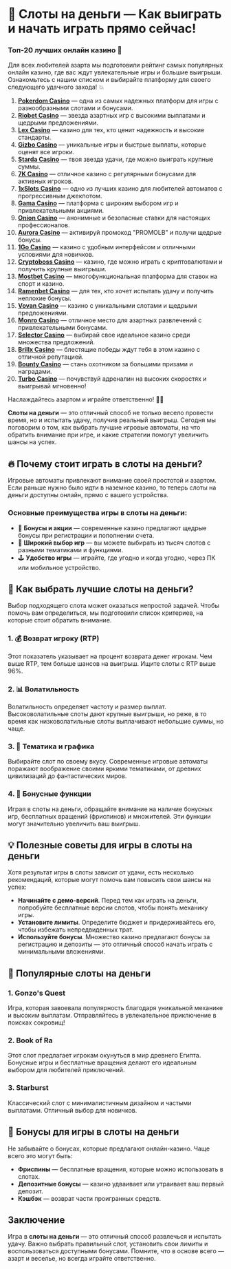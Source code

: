 # 🎰 Слоты на деньги — Как выиграть и начать играть прямо сейчас!
### Топ-20 лучших онлайн казино 🎰

Для всех любителей азарта мы подготовили рейтинг самых популярных онлайн казино, где вас ждут увлекательные игры и большие выигрыши. Ознакомьтесь с нашим списком и выбирайте платформу для своего следующего удачного захода! 💥

1. **[Pokerdom Casino](https://brandplay.link/Bxg7SC7H)** — одна из самых надежных платформ для игры с разнообразными слотами и бонусами.
2. **[Riobet Casino](https://brandplay.link/dtx89f2L)** — звезда азартных игр с высокими выплатами и щедрыми предложениями.
3. **[Lex Casino](https://brandplay.link/2HFTmBc8)** — казино для тех, кто ценит надежность и высокие стандарты.
4. **[Gizbo Casino](https://gizbo-tea02.com/c8e962e89)** — уникальные игры и быстрые выплаты, которые оценят все игроки.
5. **[Starda Casino](https://brandplay.link/cpFQbWKn)** — твоя звезда удачи, где можно выиграть крупные суммы.
6. **[7K Casino](https://brandplay.link/dd46bNgD)** — отличное казино с регулярными бонусами для активных игроков.
7. **[1xSlots Casino](https://brandplay.link/R4xfxqdm)** — одно из лучших казино для любителей автоматов с прогрессивным джекпотом.
8. **[Gama Casino](https://brandplay.link/zrZpLFTP)** — платформа с широким выбором игр и привлекательными акциями.
9. **[Onion Casino](https://obclk001-2d.top/click?offer_id=986&partner_id=10542&landing_id=1798&utm_medium=affiliate&sub_1=oncasino3)** — анонимные и безопасные ставки для настоящих профессионалов.
10. **[Aurora Casino](https://10trafic-stat2.com/click/668546566bcc6313411604c7/6766/15114/subaccount?promocode=PROMOLB)** — активируй промокод "PROMOLB" и получи щедрые бонусы.
11. **[1Go Casino](https://1go-ircp01.com/ce015f410)** — казино с удобным интерфейсом и отличными условиями для новичков.
12. **[Cryptoboss Casino](https://cryptobossc.online/d847bcfa9)** — казино, где можно играть с криптовалютами и получить крупные выигрыши.
13. **[Mostbet Casino](https://ktbtis024ifqfn0mst.com/beQs)** — многофункциональная платформа для ставок на спорт и казино.
14. **[Ramenbet Casino](https://get.saltyram.com/ru/registration?apkpop=0&partner=p24970p3296034p5526)** — для тех, кто хочет испытать удачу и получить неплохие бонусы.
15. **[Vovan Casino](https://vovan.site/d2375cf9b)** — казино с уникальными слотами и щедрыми предложениями.
16. **[Monro Casino](https://mnr-ircp01.com/c3ce72a2c)** — отличное место для азартных развлечений с привлекательными бонусами.
17. **[Selector Casino](https://gosel.pl/SELVK)** — выбирай свое идеальное казино среди множества предложений.
18. **[Brillx Casino](https://brillx.pub/BRIVK)** — блестящие победы ждут тебя в этом казино с отличной репутацией.
19. **[Bounty Casino](https://bounty-casino.de/BOVK)** — стань охотником за большими призами и наградами.
20. **[Turbo Casino](https://turbo-casino.pro/TURVK)** — почувствуй адреналин на высоких скоростях и выигрывай мгновенно!

Наслаждайтесь азартом и играйте ответственно! 🎲🍀

**Слоты на деньги** — это отличный способ не только весело провести время, но и испытать удачу, получив реальный выигрыш. Сегодня мы поговорим о том, как выбрать лучшие игровые автоматы, на что обратить внимание при игре, и какие стратегии помогут увеличить шансы на успех.

## 🔥 Почему стоит играть в слоты на деньги?

Игровые автоматы привлекают внимание своей простотой и азартом. Если раньше нужно было идти в наземное казино, то теперь слоты на деньги доступны онлайн, прямо с вашего устройства.

### Основные преимущества игры в слоты на деньги:
- 🎁 **Бонусы и акции** — современные казино предлагают щедрые бонусы при регистрации и пополнении счета.
- 🔄 **Широкий выбор игр** — вы можете выбирать из тысяч слотов с разными тематиками и функциями.
- 🕹️ **Удобство игры** — играйте, где угодно и когда угодно, через ПК или мобильное устройство.

## 🎯 Как выбрать лучшие слоты на деньги?

Выбор подходящего слота может оказаться непростой задачей. Чтобы помочь вам определиться, мы подготовили список критериев, на которые стоит обратить внимание.

### 1. 💰 Возврат игроку (RTP)
Этот показатель указывает на процент возврата денег игрокам. Чем выше RTP, тем больше шансов на выигрыш. Ищите слоты с RTP выше 96%.

### 2. 📊 Волатильность
Волатильность определяет частоту и размер выплат. Высоковолатильные слоты дают крупные выигрыши, но реже, в то время как низковолатильные слоты выплачивают небольшие суммы, но чаще.

### 3. 🎨 Тематика и графика
Выбирайте слот по своему вкусу. Современные игровые автоматы поражают воображение своими яркими тематиками, от древних цивилизаций до фантастических миров.

### 4. 🔄 Бонусные функции
Играя в слоты на деньги, обращайте внимание на наличие бонусных игр, бесплатных вращений (фриспинов) и множителей. Эти функции могут значительно увеличить ваш выигрыш.

## 💡 Полезные советы для игры в слоты на деньги

Хотя результат игры в слоты зависит от удачи, есть несколько рекомендаций, которые могут помочь вам повысить свои шансы на успех:

- **Начинайте с демо-версий**. Перед тем как играть на деньги, попробуйте бесплатные версии слотов, чтобы понять механику игры.
- **Установите лимиты**. Определите бюджет и придерживайтесь его, чтобы избежать непредвиденных трат.
- **Используйте бонусы**. Множество казино предлагают бонусы за регистрацию и депозиты — это отличный способ начать играть с минимальными вложениями.

## 🎰 Популярные слоты на деньги

### 1. **Gonzo's Quest**
Игра, которая завоевала популярность благодаря уникальной механике и высоким выплатам. Отправляйтесь в увлекательное приключение в поисках сокровищ!

### 2. **Book of Ra**
Этот слот предлагает игрокам окунуться в мир древнего Египта. Бонусные игры и бесплатные вращения делают его идеальным выбором для любителей приключений.

### 3. **Starburst**
Классический слот с минималистичным дизайном и частыми выплатами. Отличный выбор для новичков.

## 🎁 Бонусы для игры в слоты на деньги

Не забывайте о бонусах, которые предлагают онлайн-казино. Чаще всего это могут быть:

- **Фриспины** — бесплатные вращения, которые можно использовать в слотах.
- **Депозитные бонусы** — казино удваивает или утраивает ваш первый депозит.
- **Кэшбэк** — возврат части проигранных средств.

## Заключение

Игра в **слоты на деньги** — это отличный способ развлечься и испытать удачу. Важно выбрать правильный слот, установить свои лимиты и воспользоваться доступными бонусами. Помните, что в основе всего — азарт и веселье, но всегда играйте ответственно.


